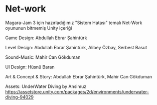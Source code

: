 # Net-work
 
Magara-Jam 3 için hazırladığımız "Sistem Hatası" temalı Net-Work oyununun bitmemiş Unity içeriği

Game Design:
Abdullah Ebrar Şahintürk

Level Design:
Abdullah Ebrar Şahintürk,
Alibey Özbay,
Serbest Basut

Sound-Music:
Mahir Can Gökduman

UI Design:
Hüsnü Baran

Art & Concept & Story:
Abdullah Ebrar Şahintürk,
Mahir Can Gökduman

Assets: UnderWater Diving by Ansimuz 
https://assetstore.unity.com/packages/2d/environments/underwater-diving-94029

